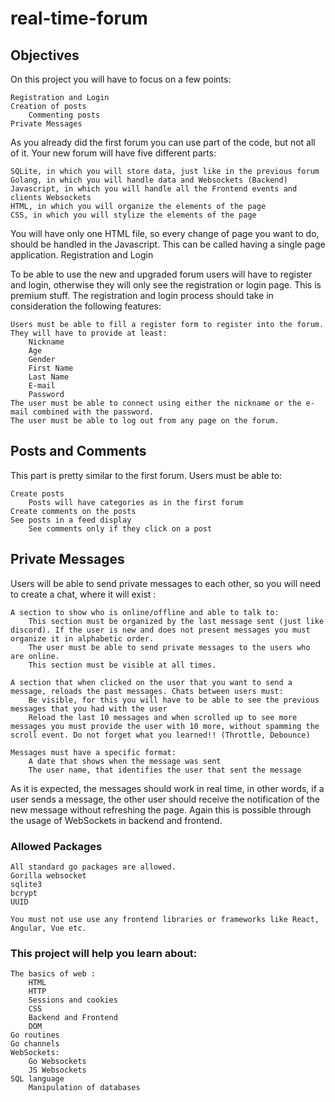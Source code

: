 # real-time-forum

## Objectives

On this project you will have to focus on a few points:

    Registration and Login
    Creation of posts
        Commenting posts
    Private Messages

As you already did the first forum you can use part of the code, but not all of it. Your new forum will have five different parts:

    SQLite, in which you will store data, just like in the previous forum
    Golang, in which you will handle data and Websockets (Backend)
    Javascript, in which you will handle all the Frontend events and clients Websockets
    HTML, in which you will organize the elements of the page
    CSS, in which you will stylize the elements of the page

You will have only one HTML file, so every change of page you want to do, should be handled in the Javascript. This can be called having a single page application.
Registration and Login

To be able to use the new and upgraded forum users will have to register and login, otherwise they will only see the registration or login page. This is premium stuff. The registration and login process should take in consideration the following features:

    Users must be able to fill a register form to register into the forum. They will have to provide at least:
        Nickname
        Age
        Gender
        First Name
        Last Name
        E-mail
        Password
    The user must be able to connect using either the nickname or the e-mail combined with the password.
    The user must be able to log out from any page on the forum.

## Posts and Comments

This part is pretty similar to the first forum. Users must be able to:

    Create posts
        Posts will have categories as in the first forum
    Create comments on the posts
    See posts in a feed display
        See comments only if they click on a post

## Private Messages

Users will be able to send private messages to each other, so you will need to create a chat, where it will exist :

    A section to show who is online/offline and able to talk to:
        This section must be organized by the last message sent (just like discord). If the user is new and does not present messages you must organize it in alphabetic order.
        The user must be able to send private messages to the users who are online.
        This section must be visible at all times.

    A section that when clicked on the user that you want to send a message, reloads the past messages. Chats between users must:
        Be visible, for this you will have to be able to see the previous messages that you had with the user
        Reload the last 10 messages and when scrolled up to see more messages you must provide the user with 10 more, without spamming the scroll event. Do not forget what you learned!! (Throttle, Debounce)

    Messages must have a specific format:
        A date that shows when the message was sent
        The user name, that identifies the user that sent the message

As it is expected, the messages should work in real time, in other words, if a user sends a message, the other user should receive the notification of the new message without refreshing the page. Again this is possible through the usage of WebSockets in backend and frontend.

### Allowed Packages

    All standard go packages are allowed.
    Gorilla websocket
    sqlite3
    bcrypt
    UUID

    You must not use use any frontend libraries or frameworks like React, Angular, Vue etc.

### This project will help you learn about:

    The basics of web :
        HTML
        HTTP
        Sessions and cookies
        CSS
        Backend and Frontend
        DOM
    Go routines
    Go channels
    WebSockets:
        Go Websockets
        JS Websockets
    SQL language
        Manipulation of databases
